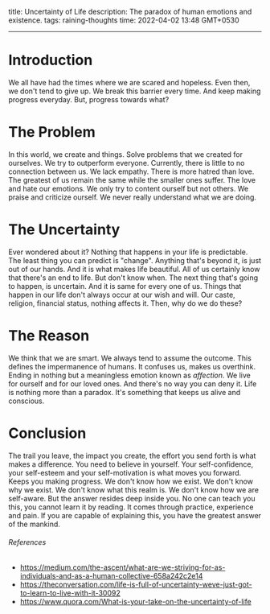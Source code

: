 title: Uncertainty of Life
description: The paradox of human emotions and existence.
tags: raining-thoughts
time: 2022-04-02 13:48 GMT+0530

---

# Introduction

We all have had the times where we are scared and hopeless. Even then, we don't tend to give up. We break this barrier every time. And keep making progress everyday. But, progress towards what?

# The Problem

In this world, we create and things. Solve problems that we created for ourselves. We try to outperform everyone. Currently, there is little to no connection between us. We lack empathy. There is more hatred than love. The greatest of us remain the same while the smaller ones suffer. The love and hate our emotions. We only try to content ourself but not others. We praise and criticize ourself. We never really understand what we are doing.

# The Uncertainty

Ever wondered about it? Nothing that happens in your life is predictable. The least thing you can predict is "change". Anything that's beyond it, is just out of our hands. And it is what makes life beautiful. All of us certainly know that there's an end to life. But don't know when. The next thing that's going to happen, is uncertain. And it is same for every one of us. Things that happen in our life don't always occur at our wish and will. Our caste, religion, financial status, nothing affects it. Then, why do we do these?

# The Reason

We think that we are smart. We always tend to assume the outcome. This defines the impermanence of humans. It confuses us, makes us overthink. Ending in nothing but a meaningless emotion known as _affection_. We live for ourself and for our loved ones. And there's no way you can deny it. Life is nothing more than a paradox. It's something that keeps us alive and conscious.

# Conclusion

The trail you leave, the impact you create, the effort you send forth is what makes a difference. You need to believe in yourself. Your self-confidence, your self-esteem and your self-motivation is what moves you forward. Keeps you making progress. We don't know how we exist. We don't know why we exist. We don't know what this realm is. We don't know how we are self-aware. But the answer resides deep inside you. No one can teach you this, you cannot learn it by reading. It comes through practice, experience and pain. If you are capable of explaining this, you have the greatest answer of the mankind.

###### References

-   https://medium.com/the-ascent/what-are-we-striving-for-as-individuals-and-as-a-human-collective-658a242c2e14
-   https://theconversation.com/life-is-full-of-uncertainty-weve-just-got-to-learn-to-live-with-it-30092
-   https://www.quora.com/What-is-your-take-on-the-uncertainty-of-life
